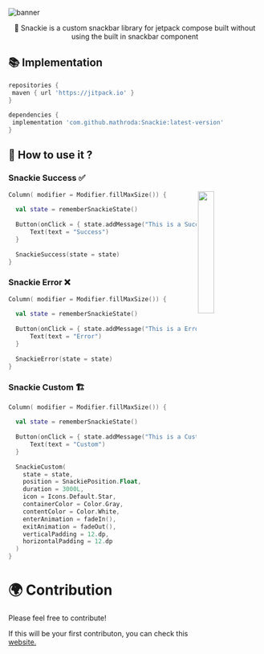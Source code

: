 ![banner](https://user-images.githubusercontent.com/92212925/205930069-886166b7-4c33-47bc-a498-1e82596d0cdd.png)<br>
<p align="center">
🎨 Snackie is a custom snackbar library for jetpack compose built without using the built in snackbar component 
</p>


## 📚 Implementation
```gradle  
repositories {  
 maven { url 'https://jitpack.io' }  
}  
  
dependencies {  
 implementation 'com.github.mathroda:Snackie:latest-version'
}  
```


## 🏅 How to use it ?


### Snackie Success ✅

<img src="https://user-images.githubusercontent.com/92212925/205937500-36dfaa43-8038-4400-ba31-02691b4e6050.gif" align="right" width="25%" />

```kotlin
Column( modifier = Modifier.fillMaxSize()) {
  
  val state = rememberSnackieState()
  
  Button(onClick = { state.addMessage("This is a Success Message!") }) {
      Text(text = "Success")
  }
  
  SnackieSuccess(state = state)
}
```

### Snackie Error ❌
```kotlin
Column( modifier = Modifier.fillMaxSize()) {
  
  val state = rememberSnackieState()
  
  Button(onClick = { state.addMessage("This is a Error Message!") }) {
      Text(text = "Error")
  }
  
  SnackieError(state = state)
}
```

### Snackie Custom 🏗
```kotlin
Column( modifier = Modifier.fillMaxSize()) {
  
  val state = rememberSnackieState()
  
  Button(onClick = { state.addMessage("This is a Custom Message!") }) {
      Text(text = "Custom")
  }
  
  SnackieCustom(
    state = state,
    position = SnackiePosition.Float,
    duration = 3000L,
    icon = Icons.Default.Star,
    containerColor = Color.Gray,
    contentColor = Color.White,
    enterAnimation = fadeIn(),
    exitAnimation = fadeOut(),
    verticalPadding = 12.dp,
    horizontalPadding = 12.dp
  )
}
```

# 🌍 Contribution 

Please feel free to contribute! 

If this will be your first contributon, you can check this [website.](https://opensource.guide/how-to-contribute/)


